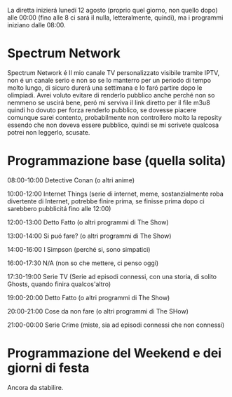 La diretta inizierá lunedí 12 agosto (proprio quel giorno, non quello dopo) alle 00:00 (fino alle 8 ci sará il nulla, letteralmente, quindi), ma i programmi iniziano dalle 08:00.

# Spectrum Network
Spectrum Network é Il mio canale TV personalizzato visibile tramite IPTV, non é un canale serio e non so se lo manterro per un periodo di tempo molto lungo, di sicuro durerá una settimana e lo faró partire dopo le olimpiadi.
Avrei voluto evitare di renderlo pubblico anche perché non so nemmeno se uscirá bene, peró mi serviva il link diretto per il file m3u8 quindi ho dovuto per forza renderlo pubblico, se dovesse piacere comunque sarei contento, probabilmente non controllero molto la reposity essendo che non doveva essere pubblico, quindi se mi scrivete qualcosa potrei non leggerlo, scusate.

# Programmazione base (quella solita)
08:00-10:00 Detective Conan (o altri anime)

10:00-12:00 Internet Things (serie di internet, meme, sostanzialmente roba divertente di Internet, potrebbe finire prima, se finisse prima dopo ci sarebbero pubblicitá fino alle 12:00)

12:00-13:00 Detto Fatto (o altri programmi di The Show)

13:00-14:00 Si puó fare? (o altri programmi di The Show)

14:00-16:00 I Simpson (perché si, sono simpatici)

16:00-17:30 N/A (non so che mettere, ci penso oggi)

17:30-19:00 Serie TV (Serie ad episodi connessi, con una storia, di solito Ghosts, quando finira qualcos'altro)

19:00-20:00 Detto Fatto (o altri programmi di The Show)

20:00-21:00 Cose da non fare (o altri programmi di The SHow)

21:00-00:00 Serie Crime (miste, sia ad episodi connessi che non connessi)

# Programmazione del Weekend e dei giorni di festa
Ancora da stabilire.
